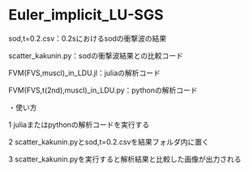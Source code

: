 # Euler_implicit_LU-SGS

sod,t=0.2.csv：0.2sにおけるsodの衝撃波の結果

scatter_kakunin.py：sodの衝撃波結果との比較コード

FVM(FVS,muscl)_in_LDU.jl：juliaの解析コード

FVM(FVS,t(2nd),muscl)_in_LDU.py：pythonの解析コード

・使い方

1 juliaまたはpythonの解析コードを実行する

2 scatter_kakunin.pyとsod,t=0.2.csvを結果フォルダ内に置く

3 scatter_kakunin.pyを実行すると解析結果と比較した画像が出力される
